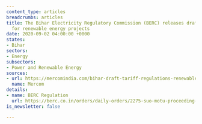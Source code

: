 ```yaml
---
content_type: articles
breadcrumbs: articles
title: The Bihar Electricity Regulatory Commission (BERC) releases draft tariff regulations
  for renewable energy projects
date: 2020-09-02 04:00:00 +0000
states:
- Bihar
sectors:
- Energy
subsectors:
- Power and Renewable Energy
sources:
- url: https://mercomindia.com/bihar-draft-tariff-regulations-renewable/
  name: Mercom
details:
- name: BERC Regulation
  url: https://berc.co.in/orders/daily-orders/2275-suo-motu-proceeding-inviting-comments-suggestion-objections-on-berc-terms-and-conditions-for-tariff-determination-from-renewable-energy-sources-regulations-2020
is_newsletter: false

---
```

